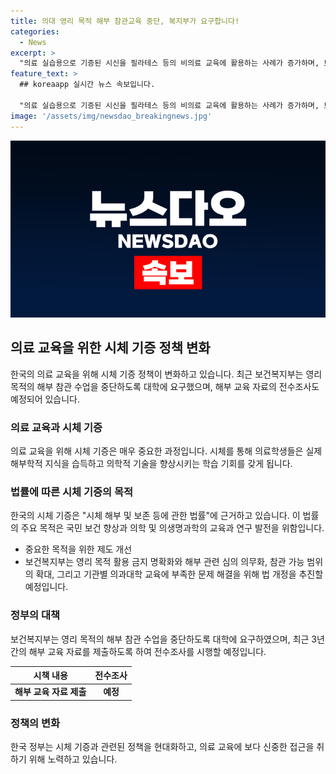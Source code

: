 ```yaml
---
title: 의대 영리 목적 해부 참관교육 중단, 복지부가 요구합니다!
categories:
  - News
excerpt: >
  "의료 실습용으로 기증된 시신을 필라테스 등의 비의료 교육에 활용하는 사례가 증가하며, 보건복지부는 영리 목적의 해부 참관 교육 중단을 요구하고, 최근 3년간의 자료 제출과 전수조사를 예고했다. 또한, 영리 목적 활용 금지와 관련 법 개정 등의 제도 개선을 추진할 예정이다. 자세한 내용은 보건복지부 공공보건정책관 생명윤리정책과로 문의 바랍니다."
feature_text: >
  ## koreaapp 실시간 뉴스 속보입니다.

  "의료 실습용으로 기증된 시신을 필라테스 등의 비의료 교육에 활용하는 사례가 증가하며, 보건복지부는 영리 목적의 해부 참관 교육 중단을 요구하고, 최근 3년간의 자료 제출과 전수조사를 예고했다. 또한, 영리 목적 활용 금지와 관련 법 개정 등의 제도 개선을 추진할 예정이다. 자세한 내용은 보건복지부 공공보건정책관 생명윤리정책과로 문의 바랍니다."
image: '/assets/img/newsdao_breakingnews.jpg'
---
```


<p><img src="/assets/img/newsdao_breakingnews.jpg" alt="koreaapp 속보" /></p>

<h2 data-ke-size="size26">의료 교육을 위한 시체 기증 정책 변화</h2>

<p data-ke-size="size16">한국의 의료 교육을 위해 시체 기증 정책이 변화하고 있습니다. 최근 보건복지부는 영리 목적의 해부 참관 수업을 중단하도록 대학에 요구했으며, 해부 교육 자료의 전수조사도 예정되어 있습니다.</p>

<h3>의료 교육과 시체 기증</h3>

<p data-ke-size="size16">의료 교육을 위해 시체 기증은 매우 중요한 과정입니다. 시체를 통해 의료학생들은 실제 해부학적 지식을 습득하고 의학적 기술을 향상시키는 학습 기회를 갖게 됩니다.</p>

<h3>법률에 따른 시체 기증의 목적</h3>

<p data-ke-size="size16">한국의 시체 기증은 "시체 해부 및 보존 등에 관한 법률"에 근거하고 있습니다. 이 법률의 주요 목적은 국민 보건 향상과 의학 및 의생명과학의 교육과 연구 발전을 위함입니다.</p>

<ul>
<li>중요한 목적을 위한 제도 개선</li>
<li>보건복지부는 영리 목적 활용 금지 명확화와 해부 관련 심의 의무화, 참관 가능 범위의 확대, 그리고 기관별 의과대학 교육에 부족한 문제 해결을 위해 법 개정을 추진할 예정입니다.</li>
</ul>

<h3>정부의 대책</h3>

<p data-ke-size="size16">보건복지부는 영리 목적의 해부 참관 수업을 중단하도록 대학에 요구하였으며, 최근 3년간의 해부 교육 자료를 제출하도록 하여 전수조사를 시행할 예정입니다.</p>

<table>
<thead>
<tr>
<th>시책 내용</th>
<th>전수조사</th>
</tr>
</thead>
<tbody>
<tr>
<td style="text-align: center; height: 17px;"><b>해부 교육 자료 제출</b></td>
<td style="text-align: center; height: 17px;"><b>예정</b></td>
</tr>
</tbody>
</table>

<h3>정책의 변화</h3>

<p data-ke-size="size16">한국 정부는 시체 기증과 관련된 정책을 현대화하고, 의료 교육에 보다 신중한 접근을 취하기 위해 노력하고 있습니다.</p>

